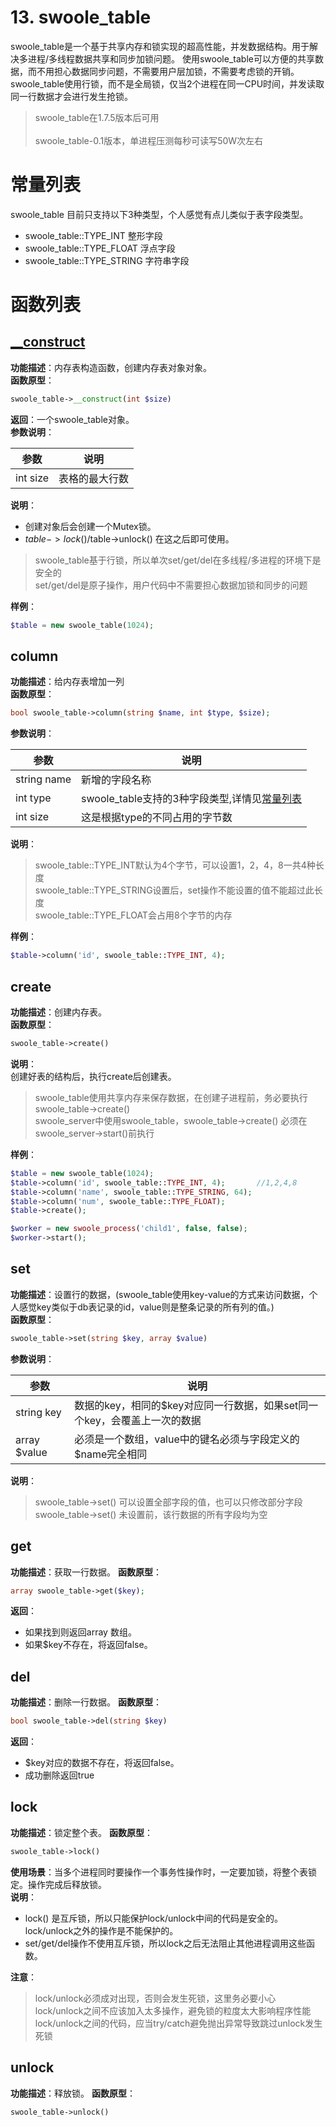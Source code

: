# 13. swoole_table
swoole_table是一个基于共享内存和锁实现的超高性能，并发数据结构。用于解决多进程/多线程数据共享和同步加锁问题。 使用swoole_table可以方便的共享数据，而不用担心数据同步问题，不需要用户层加锁，不需要考虑锁的开销。  
swoole_table使用行锁，而不是全局锁，仅当2个进程在同一CPU时间，并发读取同一行数据才会进行发生抢锁。

> swoole_table在1.7.5版本后可用<br>  
swoole_table-0.1版本，单进程压测每秒可读写50W次左右<br>

# 常量列表

swoole_table 目前只支持以下3种类型，个人感觉有点儿类似于表字段类型。
* swoole_table::TYPE_INT 整形字段  
* swoole_table::TYPE_FLOAT 浮点字段
* swoole_table::TYPE_STRING 字符串字段

# 函数列表

## [__construct](#swoole_table__construct)
**功能描述**：内存表构造函数，创建内存表对象对象。  
**函数原型**：  
```php
swoole_table->__construct(int $size)
```
**返回**：一个swoole_table对象。  
**参数说明**：  

| 参数        | 说明   |  
|  --------  |  -------- |  
| int size |   表格的最大行数   |  
**说明**：  
* 创建对象后会创建一个Mutex锁。  
* $table->lock()/$table->unlock() 在这之后即可使用。   

> swoole_table基于行锁，所以单次set/get/del在多线程/多进程的环境下是安全的  
set/get/del是原子操作，用户代码中不需要担心数据加锁和同步的问题  

**样例**：  
```php
$table = new swoole_table(1024);
```

## column
**功能描述**：给内存表增加一列  
**函数原型**：  
```php
bool swoole_table->column(string $name, int $type, $size);
```

**参数说明**：  

| 参数        | 说明   |  
|  --------  |  -------- |  
| string name  |  新增的字段名称  |  
| int type  |  swoole_table支持的3种字段类型,详情见[常量列表](#%E5%B8%B8%E9%87%8F%E5%88%97%E8%A1%A8) |  
| int size |  这是根据type的不同占用的字节数 |  

**说明**：

> swoole_table::TYPE_INT默认为4个字节，可以设置1，2，4，8一共4种长度  
swoole_table::TYPE_STRING设置后，set操作不能设置的值不能超过此长度  
swoole_table::TYPE_FLOAT会占用8个字节的内存  

**样例**：  
```php
$table->column('id', swoole_table::TYPE_INT, 4); 
```

## create
**功能描述**：创建内存表。  
**函数原型**：
```php
swoole_table->create()
```
**说明**：  
创建好表的结构后，执行create后创建表。  

> swoole_table使用共享内存来保存数据，在创建子进程前，务必要执行swoole_table->create()  
swoole_server中使用swoole_table，swoole_table->create() 必须在swoole_server->start()前执行

**样例**：  
```php
$table = new swoole_table(1024);
$table->column('id', swoole_table::TYPE_INT, 4);       //1,2,4,8
$table->column('name', swoole_table::TYPE_STRING, 64);
$table->column('num', swoole_table::TYPE_FLOAT);
$table->create();

$worker = new swoole_process('child1', false, false);
$worker->start();
```

## set
**功能描述**：设置行的数据，(swoole_table使用key-value的方式来访问数据，个人感觉key类似于db表记录的id，value则是整条记录的所有列的值。)  
**函数原型**：  
```php
swoole_table->set(string $key, array $value)
```

**参数说明**：  

| 参数        | 说明   |  
|  --------  |  -------- |  
| string key  |  数据的key，相同的$key对应同一行数据，如果set同一个key，会覆盖上一次的数据 |  
| array $value  |  必须是一个数组，value中的键名必须与字段定义的$name完全相同 |  

**说明**：  

> swoole_table->set() 可以设置全部字段的值，也可以只修改部分字段  
swoole_table->set() 未设置前，该行数据的所有字段均为空

## get
**功能描述**：获取一行数据。
**函数原型**：
```php
array swoole_table->get($key);
```

**返回**：  
* 如果找到则返回array 数组。
* 如果$key不存在，将返回false。

## del

**功能描述**：删除一行数据。
**函数原型**：
```php
bool swoole_table->del(string $key)
```

**返回**：  
* $key对应的数据不存在，将返回false。
* 成功删除返回true

## lock

**功能描述**：锁定整个表。
**函数原型**：
```php
swoole_table->lock()
```

**使用场景**：当多个进程同时要操作一个事务性操作时，一定要加锁，将整个表锁定。操作完成后释放锁。  
**说明**：  
* lock() 是互斥锁，所以只能保护lock/unlock中间的代码是安全的。lock/unlock之外的操作是不能保护的。
* set/get/del操作不使用互斥锁，所以lock之后无法阻止其他进程调用这些函数。

**注意**：

> lock/unlock必须成对出现，否则会发生死锁，这里务必要小心  
lock/unlock之间不应该加入太多操作，避免锁的粒度太大影响程序性能  
lock/unlock之间的代码，应当try/catch避免抛出异常导致跳过unlock发生死锁

## unlock

**功能描述**：释放锁。
**函数原型**：
```php
swoole_table->unlock()
```
